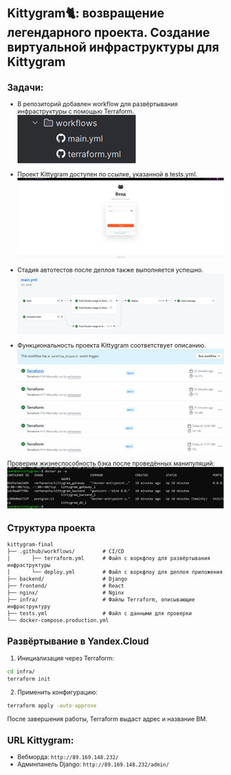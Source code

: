 #  Kittygram🐈‍: возвращение легендарного проекта. Создание виртуальной инфраструктуры для Kittygram
## Задачи:
- В репозиторий добавлен workflow для развёртывания инфраструктуры с помощью Terraform.
![img.png](img.png)

- Проект Kittygram доступен по ссылке, указанной в tests.yml.
![img_1.png](img_1.png)

- Стадия автотестов после деплоя также выполняется успешно.
![img_2.png](img_2.png)

- Функциональность проекта Kittygram соответствует описанию.
![img_3.png](img_3.png)

Проверим жизнеспособность бэка после проведённых манипуляций:
![img_4.png](img_4.png)

## Структура проекта

```
kittygram-final
├── .github/workflows/         # CI/CD
│       ├── terraform.yml      # Файл с воркфлоу для развёртывания инфраструктуры
│       └── deploy.yml         # Файл с воркфлоу для деплоя приложения
├── backend/                   # Django
├── frontend/                  # React
├── nginx/                     # Nginx
├── infra/                     # Файлы Terraform, описывающие инфраструктуру
├── tests.yml                  # Файл с данными для проверки
└── docker-compose.production.yml
```
## Развёртывание в Yandex.Cloud

1. Инициализация через Terraform:
```bash
cd infra/
terraform init
```
2. Применить конфигурацию:
```bash
terraform apply -auto-approve
```
После завершения работы, Terraform выдаст адрес и название ВМ.

## URL Kittygram:
- Вебморда: `http://89.169.148.232/`
- Админпанель Django: `http://89.169.148.232/admin/`
